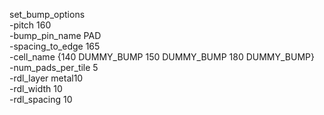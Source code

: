 set_bump_options \
  -pitch 160 \
  -bump_pin_name PAD \
  -spacing_to_edge 165 \
  -cell_name {140 DUMMY_BUMP 150 DUMMY_BUMP 180 DUMMY_BUMP} \
  -num_pads_per_tile 5 \
  -rdl_layer metal10 \
  -rdl_width 10 \
  -rdl_spacing 10
```
